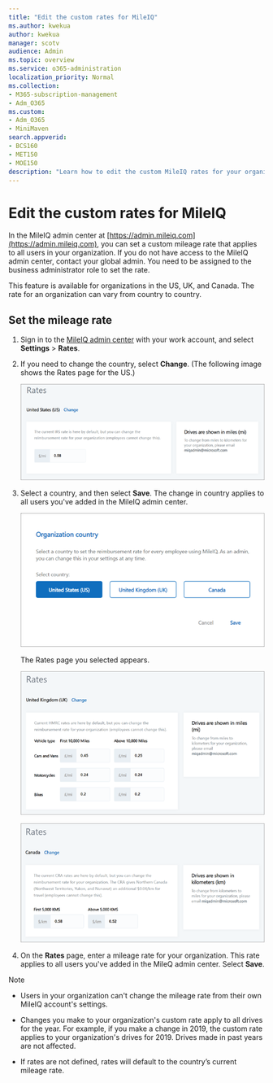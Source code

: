 ```yaml
---
title: "Edit the custom rates for MileIQ"
ms.author: kwekua
author: kwekua
manager: scotv
audience: Admin
ms.topic: overview
ms.service: o365-administration
localization_priority: Normal
ms.collection: 
- M365-subscription-management 
- Adm_O365
ms.custom:
- Adm_O365
- MiniMaven
search.appverid:
- BCS160
- MET150
- MOE150
description: "Learn how to edit the custom MileIQ rates for your organization."
---
```


# Edit the custom rates for MileIQ

In the MileIQ admin center at [https://admin.mileiq.com](https://admin.mileiq.com), you can set a custom mileage rate that applies to all users in your organization. If you do not have access to the MileIQ admin center, contact your global admin. You need to be assigned to the business administrator role to set the rate.

This feature is available for organizations in the US, UK, and Canada. The rate for an organization can vary from country to country.

## Set the mileage rate

1. Sign in to the [MileIQ admin center](https://admin.mileiq.com/login) with your work account, and select **Settings** > **Rates**.

2. If you need to change the country, select **Change**. (The following image shows the Rates page for the US.)

    ![US Rates page](media/mileiq-edit-rates-image1.png)

3. Select a country, and then select **Save**. The change in country applies to all users you've added in the MileIQ admin center.

    ![Change country](media/mileiq-edit-rates-image2.png)

   The Rates page you selected appears.

    ![UK Rates page](media/mileiq-edit-rates-image3.png)

    ![Canada Rates page](media/mileiq-edit-rates-image4.png)

4. On the **Rates** page, enter a mileage rate for your organization. This rate applies to all users you've added in the MileQ admin center. Select **Save**.

> [!NOTE]
>
> - Users in your organization can't change the mileage rate from their own MileIQ account's settings.
>
> - Changes you make to your organization's custom rate apply to all drives for the year. For example, if you make a change in 2019, the custom rate applies to your organization's drives for 2019. Drives made in past years are not affected.
>
> - If rates are not defined, rates will default to the country’s current mileage rate.
